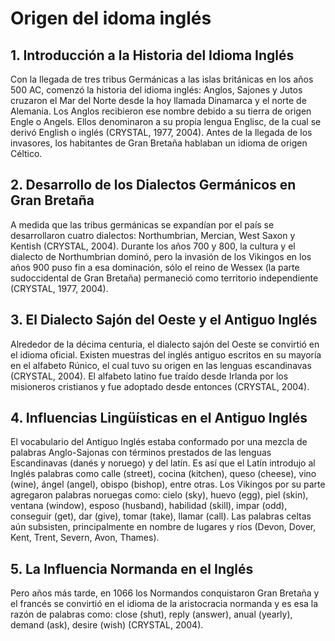 # Origen del idoma inglés

## 1. Introducción a la Historia del Idioma Inglés

Con la llegada de tres tribus Germánicas a las islas británicas en los años 500 AC, comenzó la historia del idioma inglés: Anglos, Sajones y Jutos cruzaron el Mar del Norte desde la hoy llamada Dinamarca y el norte de Alemania. Los Anglos recibieron ese nombre debido a su tierra de origen Engle o Angels. Ellos denominaron a su propia lengua Englisc, de la cual se derivó English o inglés (CRYSTAL, 1977, 2004). Antes de la llegada de los invasores, los habitantes de Gran Bretaña hablaban un idioma de origen Céltico.

## 2. Desarrollo de los Dialectos Germánicos en Gran Bretaña

A medida que las tribus germánicas se expandían por el país se desarrollaron cuatro dialectos: Northumbrian, Mercian, West Saxon y Kentish (CRYSTAL, 2004). Durante los años 700 y 800, la cultura y el dialecto de Northumbrian dominó, pero la invasión de los Vikingos en los años 900 puso fin a esa dominación, sólo el reino de Wessex (la parte sudoccidental de Gran Bretaña) permaneció como territorio independiente (CRYSTAL, 1977, 2004).

## 3. El Dialecto Sajón del Oeste y el Antiguo Inglés

Alrededor de la décima centuria, el dialecto sajón del Oeste se convirtió en el idioma oficial. Existen muestras del inglés antiguo escritos en su mayoría en el alfabeto Rúnico, el cual tuvo su origen en las lenguas escandinavas (CRYSTAL, 2004). El alfabeto latino fue traído desde Irlanda por los misioneros cristianos y fue adoptado desde entonces (CRYSTAL, 2004).

## 4. Influencias Lingüísticas en el Antiguo Inglés

El vocabulario del Antiguo Inglés estaba conformado por una mezcla de palabras Anglo-Sajonas con términos prestados de las lenguas Escandinavas (danés y noruego) y del latín. Es así que el Latín introdujo al Inglés palabras como calle (street), cocina (kitchen), queso (cheese), vino (wine), ángel (angel), obispo (bishop), entre otras. Los Vikingos por su parte agregaron palabras noruegas como: cielo (sky), huevo (egg), piel (skin), ventana (window), esposo (husband), habilidad (skill), impar (odd), conseguir (get), dar (give), tomar (take), llamar (call). Las palabras celtas aún subsisten, principalmente en nombre de lugares y ríos (Devon, Dover, Kent, Trent, Severn, Avon, Thames).

## 5. La Influencia Normanda en el Inglés

Pero años más tarde, en 1066 los Normandos conquistaron Gran Bretaña y el francés se convirtió en el idioma de la aristocracia normanda y es esa la razón de palabras como: close (shut), reply (answer), anual (yearly), demand (ask), desire (wish) (CRYSTAL, 2004).

